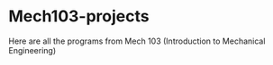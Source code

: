 # Mech103-projects
Here are all the programs from Mech 103 (Introduction to Mechanical Engineering)

